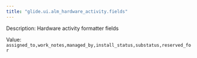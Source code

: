 ```yaml
---
title: "glide.ui.alm_hardware_activity.fields"
---
```


Description: Hardware activity formatter fields

Value: `assigned_to,work_notes,managed_by,install_status,substatus,reserved_for`
